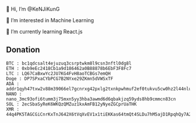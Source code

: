 👋 Hi, I’m @KeNJiKunG

👀 I’m interested in Machine Learning

🌱 I’m currently learning React.js

## Donation
```
BTC : bc1qdcsalt4ejuzuq3csrptwkm8l9csn3nftl0dg8l
ETH : 0xb9eEc2418Cb1a9d186462a0B88878b6EbF3F8Fc7
LTC : LQ67CaBxwYc2JU7KG4FvH8aoTCBGs7emQH
Doge : DP7SPxaCYbPCG7B2NYxe29ZKmn5dVWSxTF
ADA : addr1qyh47txw2v88m39066el7gcnrxg42pxlg2txnkpwhmuf2ef0tukvu5cw0hz2l44nlu33xxv325zd7s5kd8vza0hcj4jsyd08mq
NANO : nano_3mc93ofi6tumm3j75mxn5yy3hba3awmd6d6qbakjzq59yds8hb9cmmcn83cn
SOL : 2ecSbaSyReK6WKQzQMZuz1kxAmFB12yNyeZGCprUaTHK
XMR : 44q4PK5TAGCGiCnrKxTnJ642X6tVqXvEV1x1tiEKKas64tmQt4SLDu7hM5ajD1RpqhQy7A2Zc2L5xVyCQBhPDV1FQzFyRYJ
```

<!---
KeNJiKunG/KeNJiKunG is a ✨ special ✨ repository because its `README.md` (this file) appears on your GitHub profile.
You can click the Preview link to take a look at your changes.
--->
